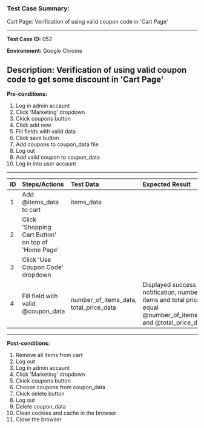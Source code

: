 
### Test Case Summary:
Cart Page: Verification of using valid coupon code in 'Cart Page'

---

**Test Case ID:** 052

**Environment:** Google Chrome

**Description:**
Verification of using valid coupon code to get some discount in 'Cart Page' 
---

**Pre-conditions:**
1. Log in admin accaunt 
2. Click 'Marketing' dropdown
3. Ckick coupons button 
4. Click add new
5. Fill fields with valid data 
6. Click save button
7. Add coupons to coupon_data file
8. Log out 
9. Add valid coupon to coupon_data
10. Log in into user accaunt    

---

|      ID       | Steps/Actions |  Test Data  | Expected Result |
| ------------- |:--------------| :---------- | :-------------- |
|       1       |Add @items_data to cart|items_data|                 |
|       2       |Click 'Shopping Cart Button' on top of 'Home Page'| | |
|       3       |Click 'Use Coupon Code' dropdown | | |
|       4       |Fill field with valid @coupon_data| number_of_items_data, total_price_data|Displayed success notification, number of items and total price are equal  @number_of_items_data and @total_price_data |
---

**Post-conditions:**
1. Remove all items from cart
2. Log out
3. Log in admin accaunt 
4. Click 'Marketing' dropdown
5. Ckick coupons button 
6. Choose coupons from coupon_data
7. Ckick delete button
8. Log out 
9. Delete coupon_data
10. Clean cookies and cache in the browser
11. Close the browser
